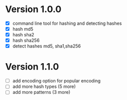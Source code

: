 # Version 1.0.0
- [x] command line tool for hashing and detecting hashes
- [x] hash md5
- [x] hash sha2
- [x] hash sha256
- [x] detect hashes md5, sha1,sha256

# Version 1.1.0
- [ ] add encoding option for popular encoding
- [ ] add more hash types (5 more)
- [ ] add more patterns (3 more)
